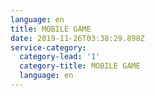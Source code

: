 ```yaml
---
language: en
title: MOBILE GAME
date: 2019-11-26T03:38:29.898Z
service-category:
  category-lead: '1'
  category-title: MOBILE GAME
  language: en
---
```


